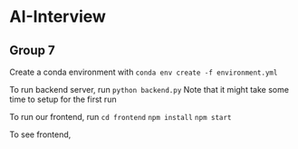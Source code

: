# AI-Interview
## Group 7

Create a conda environment with `conda env create -f environment.yml`

To run backend server, run `python backend.py`
Note that it might take some time to setup for the first run

To run our frontend, run
`cd frontend`
`npm install`
`npm start`

To see frontend, 